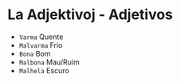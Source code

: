 # La Adjektivoj - Adjetivos

-   `Varma` Quente
-   `Malvarma` Frio
-   `Bona` Bom
-   `Malbona` Mau/Ruim
-   `Malhela` Escuro
